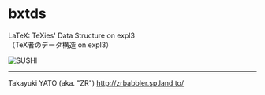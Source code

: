 bxtds
=====

LaTeX: TeXies' Data Structure on expl3  
（TeX者のデータ構造 on expl3）

![SUSHI](https://raw.githubusercontent.com/googlei18n/noto-emoji/master/png/128/emoji_u1f363.png)

--------------------
Takayuki YATO (aka. "ZR") 
http://zrbabbler.sp.land.to/
